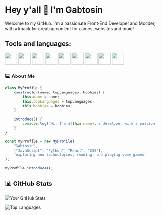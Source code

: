 <!-- Bio -->
# Hey y'all 👋 I'm Gabtosin

Welcome to my GitHub. I'm a passionate Front-End Developer and Modder, with a knack for creating content for games, websites and more!

## Tools and languages:
<img src="https://cdn.jsdelivr.net/gh/devicons/devicon/icons/javascript/javascript-original.svg" width="40" height="40"/> <img src="https://cdn.jsdelivr.net/gh/devicons/devicon/icons/python/python-original.svg" width="40" height="40" /> 
<img src="https://cdn.jsdelivr.net/gh/devicons/devicon/icons/react/react-original.svg" width="40" height="40" /> <img src="https://cdn.jsdelivr.net/gh/devicons/devicon/icons/nodejs/nodejs-original.svg" width="40" height="40" /> 
<img src="https://cdn.jsdelivr.net/gh/devicons/devicon/icons/css3/css3-original-wordmark.svg" width="40" height="40" /> <img src="https://cdn.jsdelivr.net/gh/devicons/devicon/icons/html5/html5-original-wordmark.svg" width="40" height="40" />
<img src="https://cdn.jsdelivr.net/gh/devicons/devicon/icons/photoshop/photoshop-line.svg" width="40" height="40"/> <img src="https://cdn.jsdelivr.net/gh/devicons/devicon/icons/windows8/windows8-original.svg" width="40" height="40"/>
<img src="https://cdn.jsdelivr.net/gh/devicons/devicon/icons/linux/linux-original.svg" width="40" height="40"/>

<!-- About Me -->
### 💻 About Me

```javascript
class MyProfile {
    constructor(name, topLanguages, hobbies) {
        this.name = name;
        this.topLanguages = topLanguages;
        this.hobbies = hobbies;
    }

    introduce() {
        console.log(`Hi, I'm ${this.name}, a developer with a passion for ${this.topLanguages.join(', ')}.\nWhen I'm not coding, you can find me ${this.hobbies}.`);
    }
}

const myProfile = new MyProfile(
    "Gabtosin",
    ["JavaScript", "Python", "React", "CSS"],
    "exploring new technologies, reading, and playing some games"
);

myProfile.introduce();

```
<!-- GitHub Stats -->
## 📊 GitHub Stats

![Your GitHub Stats](https://github-readme-stats.vercel.app/api?username=Gabtosin&show_icons=true&count_private=true&theme=radical)

![Top Languages](https://github-readme-stats.vercel.app/api/top-langs/?username=Gabtosin&layout=compact&theme=radical)
